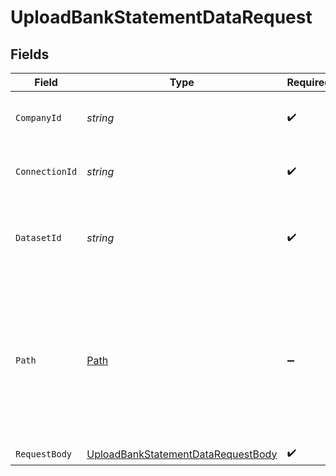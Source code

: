 # UploadBankStatementDataRequest


## Fields

| Field                                                                                                                                   | Type                                                                                                                                    | Required                                                                                                                                | Description                                                                                                                             | Example                                                                                                                                 |
| --------------------------------------------------------------------------------------------------------------------------------------- | --------------------------------------------------------------------------------------------------------------------------------------- | --------------------------------------------------------------------------------------------------------------------------------------- | --------------------------------------------------------------------------------------------------------------------------------------- | --------------------------------------------------------------------------------------------------------------------------------------- |
| `CompanyId`                                                                                                                             | *string*                                                                                                                                | :heavy_check_mark:                                                                                                                      | Unique identifier for a company.                                                                                                        | 8a210b68-6988-11ed-a1eb-0242ac120002                                                                                                    |
| `ConnectionId`                                                                                                                          | *string*                                                                                                                                | :heavy_check_mark:                                                                                                                      | Unique identifier for a connection.                                                                                                     | 2e9d2c44-f675-40ba-8049-353bfcb5e171                                                                                                    |
| `DatasetId`                                                                                                                             | *string*                                                                                                                                | :heavy_check_mark:                                                                                                                      | Unique identifier for the dataset that completed its sync.                                                                              |                                                                                                                                         |
| `Path`                                                                                                                                  | [Path](../../Models/Components/Path.md)                                                                                                 | :heavy_minus_sign:                                                                                                                      | The endpoint path of the third-party banking service that the request body originates from. Only required if the source is not `codat`. |                                                                                                                                         |
| `RequestBody`                                                                                                                           | [UploadBankStatementDataRequestBody](../../Models/Requests/UploadBankStatementDataRequestBody.md)                                       | :heavy_check_mark:                                                                                                                      | N/A                                                                                                                                     |                                                                                                                                         |